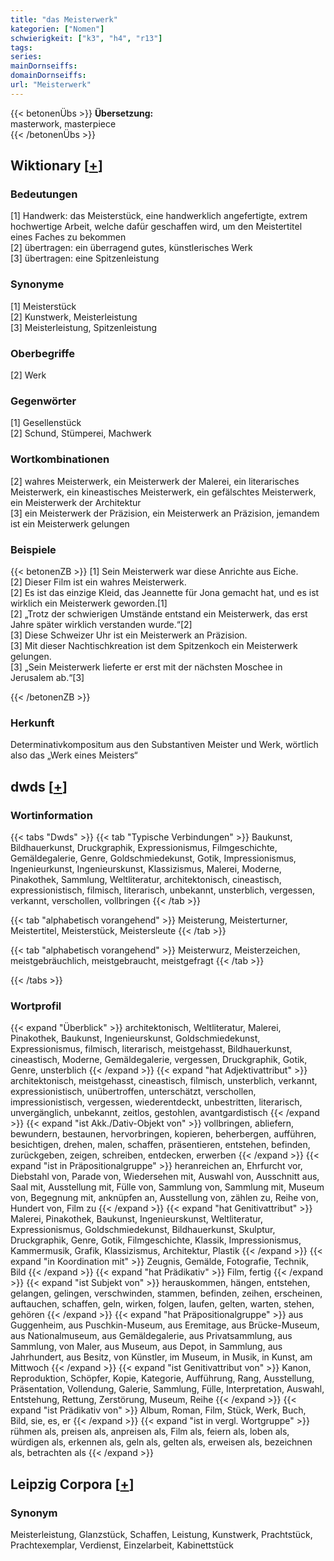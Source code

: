 ```yaml
---
title: "das Meisterwerk"
kategorien: ["Nomen"]
schwierigkeit: ["k3", "h4", "r13"]
tags:
series:
mainDornseiffs:
domainDornseiffs:
url: "Meisterwerk"
---
```


{{< betonenÜbs >}}
**Übersetzung:**  
masterwork, masterpiece  
{{< /betonenÜbs >}}

## Wiktionary [[+](https://de.wiktionary.org/wiki/Meisterwerk)]

### Bedeutungen
[1] Handwerk: das Meisterstück, eine handwerklich angefertigte, extrem hochwertige Arbeit, welche dafür geschaffen wird, um den Meistertitel eines Faches zu bekommen  
[2] übertragen: ein überragend gutes, künstlerisches Werk  
[3] übertragen: eine Spitzenleistung  

### Synonyme
[1] Meisterstück  
[2] Kunstwerk, Meisterleistung  
[3] Meisterleistung, Spitzenleistung  

### Oberbegriffe
[2] Werk  

### Gegenwörter
[1] Gesellenstück  
[2] Schund, Stümperei, Machwerk  

### Wortkombinationen
[2] wahres Meisterwerk, ein Meisterwerk der Malerei, ein literarisches Meisterwerk, ein kineastisches Meisterwerk, ein gefälschtes Meisterwerk, ein Meisterwerk der Architektur  
[3] ein Meisterwerk der Präzision, ein Meisterwerk an Präzision, jemandem ist ein Meisterwerk gelungen  

### Beispiele
{{< betonenZB >}}
[1] Sein Meisterwerk war diese Anrichte aus Eiche.  
[2] Dieser Film ist ein wahres Meisterwerk.  
[2] Es ist das einzige Kleid, das Jeannette für Jona gemacht hat, und es ist wirklich ein Meisterwerk geworden.[1]  
[2] „Trotz der schwierigen Umstände entstand ein Meisterwerk, das erst Jahre später wirklich verstanden wurde.“[2]  
[3] Diese Schweizer Uhr ist ein Meisterwerk an Präzision.  
[3] Mit dieser Nachtischkreation ist dem Spitzenkoch ein Meisterwerk gelungen.  
[3] „Sein Meisterwerk lieferte er erst mit der nächsten Moschee in Jerusalem ab.“[3]  

{{< /betonenZB >}}
### Herkunft
Determinativkompositum aus den Substantiven Meister und Werk, wörtlich also das „Werk eines Meisters“  



## dwds [[+](https://www.dwds.de/wb/Meisterwerk)]

### Wortinformation
{{< tabs "Dwds" >}}
{{< tab "Typische Verbindungen" >}}
Baukunst, Bildhauerkunst, Druckgraphik, Expressionismus, Filmgeschichte, Gemäldegalerie, Genre, Goldschmiedekunst, Gotik, Impressionismus, Ingenieurkunst, Ingenieurskunst, Klassizismus, Malerei, Moderne, Pinakothek, Sammlung, Weltliteratur, architektonisch, cineastisch, expressionistisch, filmisch, literarisch, unbekannt, unsterblich, vergessen, verkannt, verschollen, vollbringen
{{< /tab >}}

{{< tab "alphabetisch vorangehend" >}}
Meisterung, Meisterturner, Meistertitel, Meisterstück, Meistersleute
{{< /tab >}}

{{< tab "alphabetisch vorangehend" >}}
Meisterwurz, Meisterzeichen, meistgebräuchlich, meistgebraucht, meistgefragt
{{< /tab >}}

{{< /tabs >}}

### Wortprofil
{{< expand "Überblick" >}} architektonisch, Weltliteratur, Malerei, Pinakothek, Baukunst, Ingenieurskunst, Goldschmiedekunst, Expressionismus, filmisch, literarisch, meistgehasst, Bildhauerkunst, cineastisch, Moderne, Gemäldegalerie, vergessen, Druckgraphik, Gotik, Genre, unsterblich {{< /expand >}}
{{< expand "hat Adjektivattribut" >}} architektonisch, meistgehasst, cineastisch, filmisch, unsterblich, verkannt, expressionistisch, unübertroffen, unterschätzt, verschollen, impressionistisch, vergessen, wiederentdeckt, unbestritten, literarisch, unvergänglich, unbekannt, zeitlos, gestohlen, avantgardistisch {{< /expand >}}
{{< expand "ist Akk./Dativ-Objekt von" >}} vollbringen, abliefern, bewundern, bestaunen, hervorbringen, kopieren, beherbergen, aufführen, besichtigen, drehen, malen, schaffen, präsentieren, entstehen, befinden, zurückgeben, zeigen, schreiben, entdecken, erwerben {{< /expand >}}
{{< expand "ist in Präpositionalgruppe" >}} heranreichen an, Ehrfurcht vor, Diebstahl von, Parade von, Wiedersehen mit, Auswahl von, Ausschnitt aus, Saal mit, Ausstellung mit, Fülle von, Sammlung von, Sammlung mit, Museum von, Begegnung mit, anknüpfen an, Ausstellung von, zählen zu, Reihe von, Hundert von, Film zu {{< /expand >}}
{{< expand "hat Genitivattribut" >}} Malerei, Pinakothek, Baukunst, Ingenieurskunst, Weltliteratur, Expressionismus, Goldschmiedekunst, Bildhauerkunst, Skulptur, Druckgraphik, Genre, Gotik, Filmgeschichte, Klassik, Impressionismus, Kammermusik, Grafik, Klassizismus, Architektur, Plastik {{< /expand >}}
{{< expand "in Koordination mit" >}} Zeugnis, Gemälde, Fotografie, Technik, Bild {{< /expand >}}
{{< expand "hat Prädikativ" >}} Film, fertig {{< /expand >}}
{{< expand "ist Subjekt von" >}} herauskommen, hängen, entstehen, gelangen, gelingen, verschwinden, stammen, befinden, zeihen, erscheinen, auftauchen, schaffen, geln, wirken, folgen, laufen, gelten, warten, stehen, gehören {{< /expand >}}
{{< expand "hat Präpositionalgruppe" >}} aus Guggenheim, aus Puschkin-Museum, aus Eremitage, aus Brücke-Museum, aus Nationalmuseum, aus Gemäldegalerie, aus Privatsammlung, aus Sammlung, von Maler, aus Museum, aus Depot, in Sammlung, aus Jahrhundert, aus Besitz, von Künstler, im Museum, in Musik, in Kunst, am Mittwoch {{< /expand >}}
{{< expand "ist Genitivattribut von" >}} Kanon, Reproduktion, Schöpfer, Kopie, Kategorie, Aufführung, Rang, Ausstellung, Präsentation, Vollendung, Galerie, Sammlung, Fülle, Interpretation, Auswahl, Entstehung, Rettung, Zerstörung, Museum, Reihe {{< /expand >}}
{{< expand "ist Prädikativ von" >}} Album, Roman, Film, Stück, Werk, Buch, Bild, sie, es, er {{< /expand >}}
{{< expand "ist in vergl. Wortgruppe" >}} rühmen als, preisen als, anpreisen als, Film als, feiern als, loben als, würdigen als, erkennen als, geln als, gelten als, erweisen als, bezeichnen als, betrachten als {{< /expand >}}

## Leipzig Corpora [[+](https://corpora.uni-leipzig.de/en/res?word=Meisterwerk&corpusId=deu_newscrawl-public_2018)]


### Synonym
Meisterleistung, Glanzstück, Schaffen, Leistung, Kunstwerk, Prachtstück, Prachtexemplar, Verdienst, Einzelarbeit, Kabinettstück

